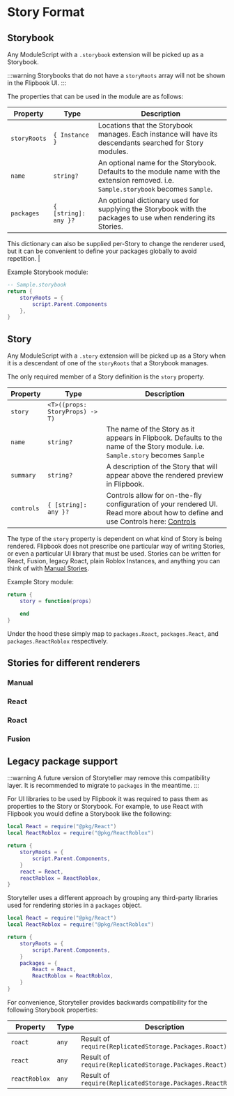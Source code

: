 # Story Format

## Storybook

Any ModuleScript with a `.storybook` extension will be picked up as a Storybook.

:::warning
Storybooks that do not have a `storyRoots` array will not be shown in the Flipbook UI.
:::

The properties that can be used in the module are as follows:

| **Property** | **Type**             | **Description**                                                                                                                       |
| ------------ | -------------------- | ------------------------------------------------------------------------------------------------------------------------------------- |
| `storyRoots` | `{ Instance }`       | Locations that the Storybook manages. Each instance will have its descendants searched for Story modules.                             |
| `name`       | `string?`            | An optional name for the Storybook. Defaults to the module name with the extension removed. i.e. `Sample.storybook` becomes `Sample`. |
| `packages`   | `{ [string]: any }?` | An optional dictionary used for supplying the Storybook with the packages to use when rendering its Stories.                          |

This dictionary can also be supplied per-Story to change the renderer used, but it can be convenient to define your packages globally to avoid repetition. |

Example Storybook module:

```lua
-- Sample.storybook
return {
	storyRoots = {
		script.Parent.Components
	},
}
```

## Story

Any ModuleScript with a `.story` extension will be picked up as a Story when it is a descendant of one of the `storyRoots` that a Storybook manages.

The only required member of a Story definition is the `story` property.

| **Property** | **Type**                        | **Description**                                                                                                                                                                                          |
| ------------ | ------------------------------- | -------------------------------------------------------------------------------------------------------------------------------------------------------------------------------------------------------- |
| `story`      | `<T>((props: StoryProps) -> T)` |                                                                                                                                                                                                          |
| `name`       | `string?`                       | The name of the Story as it appears in Flipbook. Defaults to the name of the Story module. i.e. `Sample.story` becomes `Sample`                                                                          |
| `summary`    | `string?`                       | A description of the Story that will appear above the rendered preview in Flipbook.                                                                                                                      |
| `controls`   | `{ [string]: any }?`            | Controls allow for on-the-fly configuration of your rendered UI. Read more about how to define and use Controls here: [Controls](https://www.notion.so/Controls-12f95b7912f8804388e1d746a6617716?pvs=21) |

The type of the `story` property is dependent on what kind of Story is being rendered. Flipbook does not prescribe one particular way of writing Stories, or even a particular UI library that must be used.
Stories can be written for React, Fusion, legacy Roact, plain Roblox Instances, and anything you can think of with [Manual Stories](https://www.notion.so/Story-format-12f95b7912f880068da6d74c472bf186?pvs=21).

Example Story module:

```lua
return {
	story = function(props)

	end
}
```

Under the hood these simply map to `packages.Roact`, `packages.React`, and `packages.ReactRoblox` respectively.

## Stories for different renderers

### Manual

### React

### Roact

### Fusion

## Legacy package support

:::warning
A future version of Storyteller may remove this compatibility layer. It is recommended to migrate to `packages` in the meantime.
:::

For UI libraries to be used by Flipbook it was required to pass them as properties to the Story or Storybook. For example, to use React with Flipbook you would define a Storybook like the following:

```lua
local React = require("@pkg/React")
local ReactRoblox = require("@pkg/ReactRoblox")

return {
	storyRoots = {
		script.Parent.Components,
	}
	react = React,
	reactRoblox = ReactRoblox,
}
```

Storyteller uses a different approach by grouping any third-party libraries used for rendering stories in a `packages` object.

```lua
local React = require("@pkg/React")
local ReactRoblox = require("@pkg/ReactRoblox")

return {
	storyRoots = {
		script.Parent.Components,
	}
	packages = {
		React = React,
		ReactRoblox = ReactRoblox,
	}
}
```

For convenience, Storyteller provides backwards compatibility for the following Storybook properties:

| **Property**  | **Type** | **Description**                                             |
| ------------- | -------- | ----------------------------------------------------------- |
| `roact`       | `any`    | Result of `require(ReplicatedStorage.Packages.Roact)`       |
| `react`       | `any`    | Result of `require(ReplicatedStorage.Packages.React)`       |
| `reactRoblox` | `any`    | Result of `require(ReplicatedStorage.Packages.ReactRoblox)` |
